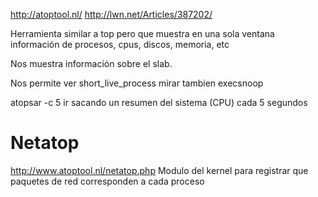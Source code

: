 http://atoptool.nl/
http://lwn.net/Articles/387202/

Herramienta similar a top pero que muestra en una sola ventana información de procesos, cpus, discos, memoria, etc

Nos muestra información sobre el slab.

Nos permite ver short_live_process
mirar tambien execsnoop


atopsar -c 5
 ir sacando un resumen del sistema (CPU) cada 5 segundos

# Netatop
http://www.atoptool.nl/netatop.php
Modulo del kernel para registrar que paquetes de red corresponden a cada proceso
